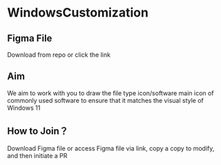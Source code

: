# WindowsCustomization

## Figma File

Download from repo or click the link



## Aim

We aim to work with you to draw the file type icon/software main icon of commonly used software to ensure that it matches the visual style of Windows 11

## How to Join？

Download Figma file or access Figma file via link, copy a copy to modify, and then initiate a PR
